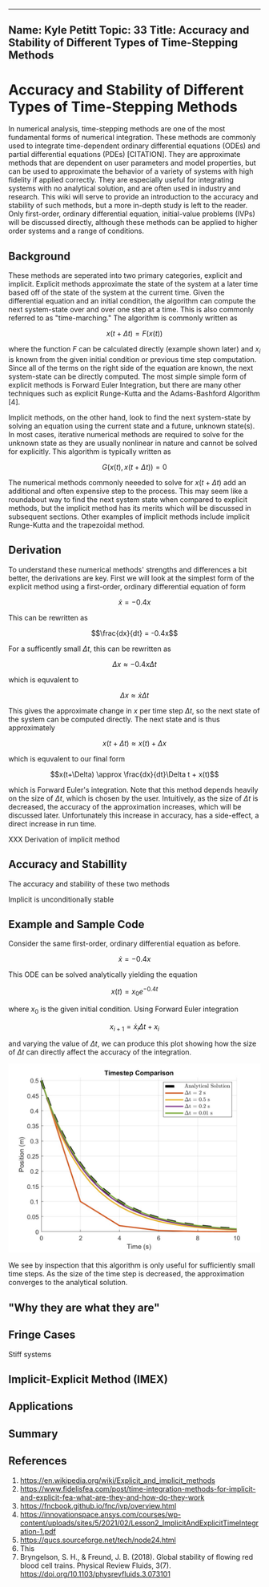 ---
Name: Kyle Petitt
Topic: 33
Title: Accuracy and Stability of Different Types of Time-Stepping Methods
----

# Accuracy and Stability of Different Types of Time-Stepping Methods
In numerical analysis, time-stepping methods are one of the most fundamental forms of numerical integration. These methods are commonly used to integrate time-dependent ordinary differential equations (ODEs) and partial differential equations (PDEs) [CITATION]. They are approximate methods that are dependent on user parameters and model properties, but can be used to approximate the behavior of a variety of systems with high fidelity if applied correctly. They are especially useful for integrating systems with no analytical solution, and are often used in industry and research. This wiki will serve to provide an introduction to the accuracy and stability of such methods, but a more in-depth study is left to the reader. Only first-order, ordinary differential equation, initial-value problems (IVPs) will be discussed directly, although these methods can be applied to higher order systems and a range of conditions.

## Background
These methods are seperated into two primary categories, explicit and implicit. Explicit methods approximate the state of the system at a later time based off of the state of the system at the current time. Given the differential equation and an initial condition, the algorithm can compute the next system-state over and over one step at a time. This is also commonly referred to as "time-marching." The algorithm is commonly written as 

$$x(t+\Delta t) = F(x(t))$$

where the function $F$ can be calculated directly (example shown later) and $x_i$ is known from the given initial condition or previous time step computation. Since all of the terms on the right side of the equation are known, the next system-state can be directly computed. The most simple simple form of explicit methods is Forward Euler Integration, but there are many other techniques such as explicit Runge-Kutta and the Adams-Bashford Algorithm [4].

Implicit methods, on the other hand, look to find the next system-state by solving an equation using the current state and a future, unknown state(s). In most cases, iterative numerical methods are required to solve for the unknown state as they are usually nonlinear in nature and cannot be solved for explicitly. This algorithm is typically written as 

$$G(x(t),x(t+\Delta t)) = 0$$

The numerical methods commonly neeeded to solve for $x(t+\Delta t)$ add an additional and often expensive step to the process. This may seem like a roundabout way to find the next system state when compared to explicit methods, but the implicit method has its merits which will be discussed in subsequent sections. Other examples of implicit methods include implicit Runge-Kutta and the trapezoidal method.

## Derivation
To understand these numerical methods' strengths and differences a bit better, the derivations are key. First we will look at the simplest form of the explicit method using a first-order, ordinary differential equation of form

$$\dot{x} = -0.4x$$

This can be rewritten as

$$\frac{dx}{dt} = -0.4x$$

For a sufficently small $\Delta t$, this can be rewritten as

$$\Delta x \approx -0.4x\Delta t$$

which is equvalent to

$$\Delta x \approx \dot{x}\Delta t$$

This gives the approximate change in $x$ per time step $\Delta t$, so the next state of the system can be computed directly. The next state and is thus approximately

$$x(t+\Delta t) \approx x(t)+\Delta x$$

which is equvalent to our final form

$$x(t+\Delta) \approx \frac{dx}{dt}\Delta t + x(t)$$

which is Forward Euler's integration. Note that this method depends heavily on the size of $\Delta t$, which is chosen by the user. Intuitively, as the size of $\Delta t$ is decreased, the accuracy of the approximation increases, which will be discussed later. Unfortunately this increase in accuracy, has a side-effect, a direct increase in run time.

XXX Derivation of implicit method



## Accuracy and Stabillity
The accuracy and stability of these two methods


Implicit is unconditionally stable

## Example and Sample Code
Consider the same first-order, ordinary differential equation as before.

$$\dot{x} = -0.4x$$

This ODE can be solved analytically yielding the equation

$$x(t) = x_0e^{-0.4t}$$

where $x_0$ is the given initial condition. Using Forward Euler integration

$$x_{i+1} = \dot{x}_i\Delta t + x_i$$

and varying the value of $\Delta t$, we can produce this plot showing how the size of $\Delta t$ can directly affect the accuracy of the integration.

![](MATH4640_FinalProject_Figure-TimestepComparison.jpg)

We see by inspection that this algorithm is only useful for sufficiently small time steps. As the size of the time step is decreased, the approximation converges to the analytical solution.



## "Why they are what they are"

## Fringe Cases
Stiff systems

## Implicit-Explicit Method (IMEX)

## Applications


## Summary

## References

1. https://en.wikipedia.org/wiki/Explicit_and_implicit_methods
2. https://www.fidelisfea.com/post/time-integration-methods-for-implicit-and-explicit-fea-what-are-they-and-how-do-they-work
3. https://fncbook.github.io/fnc/ivp/overview.html
4. https://innovationspace.ansys.com/courses/wp-content/uploads/sites/5/2021/02/Lesson2_ImplicitAndExplicitTimeIntegration-1.pdf
5. https://qucs.sourceforge.net/tech/node24.html
6. This
7. Bryngelson, S. H., & Freund, J. B. (2018). Global stability of flowing red blood cell trains. Physical Review Fluids, 3(7). https://doi.org/10.1103/physrevfluids.3.073101 
